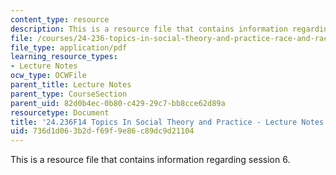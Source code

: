```yaml
---
content_type: resource
description: This is a resource file that contains information regarding session 6.
file: /courses/24-236-topics-in-social-theory-and-practice-race-and-racism-fall-2014/736d1d063b2df69f9e86c89dc9d21104_MIT24_236F14_Sess6.pdf
file_type: application/pdf
learning_resource_types:
- Lecture Notes
ocw_type: OCWFile
parent_title: Lecture Notes
parent_type: CourseSection
parent_uid: 82d0b4ec-0b80-c429-29c7-bb8cce62d89a
resourcetype: Document
title: '24.236F14 Topics In Social Theory and Practice - Lecture Notes: Race and Medicine'
uid: 736d1d06-3b2d-f69f-9e86-c89dc9d21104
---
```

This is a resource file that contains information regarding session 6.

